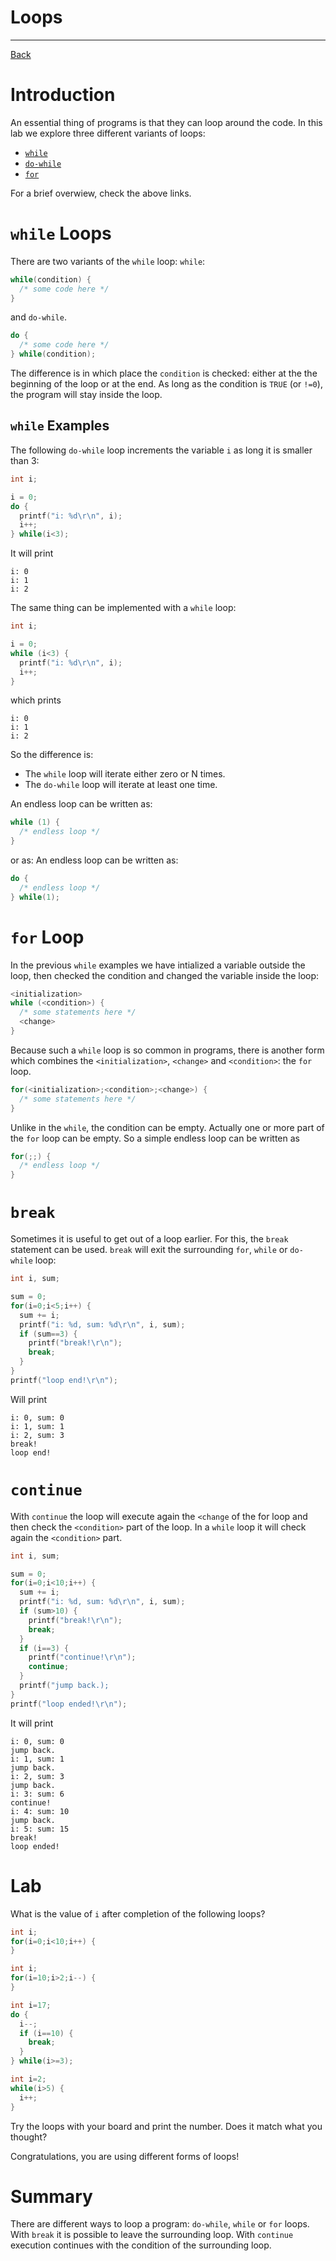 # Loops

---

[Back](../instructions.md)

# Introduction
An essential thing of programs is that they can loop around the code. In this lab we explore three different variants of loops:
* [```while```](../controls/while.md)
* [```do-while```](../controls/do-while.md)
* [```for```](../controls/for.md)

For a brief overwiew, check the above links.

# ```while``` Loops
There are two variants of the ```while``` loop: ```while```:
```c
while(condition) {
  /* some code here */
}
```
and ```do-while```.
```c
do {
  /* some code here */
} while(condition);
```
The difference is in which place the ```condition``` is checked: either at the the beginning of the loop or at the end.
As long as the condition is ```TRUE``` (or ```!=0```), the program will stay inside the loop.

## ```while``` Examples

The following ```do-while``` loop increments the variable ```i``` as long it is smaller than 3:
```c
int i;

i = 0;
do {
  printf("i: %d\r\n", i);
  i++;
} while(i<3);
```
It will print
```
i: 0
i: 1
i: 2
```
The same thing can be implemented with a ```while``` loop:
```c
int i;

i = 0;
while (i<3) {
  printf("i: %d\r\n", i);
  i++;
}
```
which prints
```
i: 0
i: 1
i: 2
```
So the difference is:
* The ```while``` loop will iterate either zero or N times.
* The ```do-while``` loop will iterate at least one time.

An endless loop can be written as:
```c
while (1) {
  /* endless loop */
}
```
or as:
An endless loop can be written as:
```c
do {
  /* endless loop */
} while(1);
```


# ```for``` Loop
In the previous ```while``` examples we have intialized a variable outside the loop, then checked the condition and changed the variable inside the loop:
```c
<initialization>
while (<condition>) {
  /* some statements here */
  <change>
}
```
Because such a ```while``` loop is so common in programs, there is another form which combines the ```<initialization>```, ```<change>``` and ```<condition>```: the ```for``` loop.
```c
for(<initialization>;<condition>;<change>) {
  /* some statements here */
}
```
Unlike in the ```while```, the condition can be empty. 
Actually one or more part of the ```for``` loop can be empty. So a simple endless loop can be written as
```c
for(;;) {
  /* endless loop */
}
```

# ```break```
Sometimes it is useful to get out of a loop earlier. For this, the ```break``` statement can be used. ```break``` will exit the surrounding ```for```, ```while``` or ```do-while``` loop:
```c
int i, sum;

sum = 0;
for(i=0;i<5;i++) {
  sum += i;
  printf("i: %d, sum: %d\r\n", i, sum);
  if (sum==3) {
    printf("break!\r\n");
    break;
  }
}
printf("loop end!\r\n");
```
Will print
```
i: 0, sum: 0
i: 1, sum: 1
i: 2, sum: 3
break!
loop end!
```

# ```continue```
With ```continue``` the loop will execute again the ```<change``` of the for loop and then check the ```<condition>``` part of the loop.
In a ```while``` loop it will check again the ```<condition>``` part.
```c
int i, sum;

sum = 0;
for(i=0;i<10;i++) {
  sum += i;
  printf("i: %d, sum: %d\r\n", i, sum);
  if (sum>10) {
    printf("break!\r\n");
    break;
  }
  if (i==3) {
    printf("continue!\r\n");
    continue;
  }
  printf("jump back.);
}
printf("loop ended!\r\n");
```
It will print
```
i: 0, sum: 0
jump back.
i: 1, sum: 1
jump back.
i: 2, sum: 3
jump back.
i: 3: sum: 6
continue!
i: 4: sum: 10
jump back.
i: 5: sum: 15
break!
loop ended!
```

# Lab
What is the value of ```i``` after completion of the following loops?
```c
int i;
for(i=0;i<10;i++) {
}
```
```c
int i;
for(i=10;i>2;i--) {
}
```
```c
int i=17;
do {
  i--;
  if (i==10) {
    break;
  }
} while(i>=3);
```
```c
int i=2;
while(i>5) {
  i++;
}
```

Try the loops with your board and print the number. Does it match what you thought?
    
Congratulations, you are using different forms of loops!

# Summary
There are different ways to loop a program: ```do-while```, ```while``` or ```for``` loops. 
With ```break``` it is possible to leave the surrounding loop. With ```continue``` execution continues with the condition of the surrounding loop.
